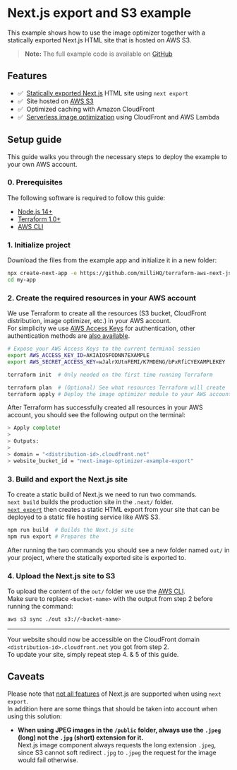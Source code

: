 # Next.js export and S3 example

This example shows how to use the image optimizer together with a statically exported Next.js HTML site that is hosted on AWS S3.

> **Note:** The full example code is available on [GitHub](https://github.com/milliHQ/terraform-aws-next-js-image-optimization/tree/main/examples/with-next-js-export)

## Features

- ✅ &nbsp;[Statically exported Next.js](https://nextjs.org/docs/advanced-features/static-html-export) HTML site using `next export`
- ✅ &nbsp;Site hosted on [AWS S3](https://docs.aws.amazon.com/AmazonS3/latest/userguide/WebsiteHosting.html)
- ✅ &nbsp;Optimized caching with Amazon CloudFront
- ✅ &nbsp;[Serverless image optimization](https://github.com/milliHQ/terraform-aws-next-js-image-optimization) using CloudFront and AWS Lambda

## Setup guide

This guide walks you through the necessary steps to deploy the example to your own AWS account.

### 0. Prerequisites

The following software is required to follow this guide:

- [Node.js 14+](https://nodejs.org/)
- [Terraform 1.0+](https://www.terraform.io/downloads)
- [AWS CLI](https://aws.amazon.com/cli/)

### 1. Initialize project

Download the files from the example app and initialize it in a new folder:

```sh
npx create-next-app -e https://github.com/milliHQ/terraform-aws-next-js-image-optimization/tree/main/examples/with-next-js-export my-app
cd my-app
```

### 2. Create the required resources in your AWS account

We use Terraform to create all the resources (S3 bucket, CloudFront distribution, image optimizer, etc.) in your AWS account.  
For simplicity we use [AWS Access Keys](https://docs.aws.amazon.com/powershell/latest/userguide/pstools-appendix-sign-up.html) for authentication, other authentication methods are [also available](https://registry.terraform.io/providers/hashicorp/aws/latest/docs#authentication).

```sh
# Expose your AWS Access Keys to the current terminal session
export AWS_ACCESS_KEY_ID=AKIAIOSFODNN7EXAMPLE
export AWS_SECRET_ACCESS_KEY=wJalrXUtnFEMI/K7MDENG/bPxRfiCYEXAMPLEKEY

terraform init  # Only needed on the first time running Terraform

terraform plan  # (Optional) See what resources Terraform will create
terraform apply # Deploy the image optimizer module to your AWS account
```

After Terraform has successfully created all resources in your AWS account, you should see the following output on the terminal:

```sh
> Apply complete!
>
> Outputs:
>
> domain = "<distribution-id>.cloudfront.net"
> website_bucket_id = "next-image-optimizer-example-export"
```

### 3. Build and export the Next.js site

To create a static build of Next.js we need to run two commands.  
`next build` builds the production site in the `.next/` folder.  
[`next export`](https://nextjs.org/docs/advanced-features/static-html-export) then creates a static HTML export from your site that can be deployed to a static file hosting service like AWS S3.

```sh
npm run build  # Builds the Next.js site
npm run export # Prepares the
```

After running the two commands you should see a new folder named `out/` in your project, where the statically exported site is exported to.

### 4. Upload the Next.js site to S3

To upload the content of the `out/` folder we use the [AWS CLI](https://aws.amazon.com/cli/).  
Make sure to replace `<bucket-name>` with the output from step 2 before running the command:

```sh
aws s3 sync ./out s3://<bucket-name>
```

---

Your website should now be accessible on the CloudFront domain `<distribution-id>.cloudfront.net` you got from step 2.  
To update your site, simply repeat step 4. & 5 of this guide.

## Caveats

Please note that [not all features](https://nextjs.org/docs/advanced-features/static-html-export#unsupported-features) of Next.js are supported when using `next export`.  
In addition here are some things that should be taken into account when using this solution:

- **When using JPEG images in the `/public` folder, always use the `.jpeg` (long) not the `.jpg` (short) extension for it.**  
  Next.js image component always requests the long extension `.jpeg`, since S3 cannot soft redirect `.jpg` to `.jpeg` the request for the image would fail otherwise.
